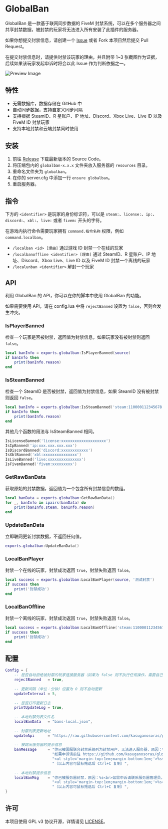 # GlobalBan
GlobalBan 是一款基于联网同步数据的 FiveM 封禁系统，可以在多个服务器之间共享封禁数据，被封禁的玩家将无法进入所有安装了此插件的服务器。

如果你想提交封禁信息，请创建一个 [Issue](https://github.com/kasuganosoras/globalban/issues) 或者 Fork 本项目然后提交 Pull Request。

在提交封禁信息时，请提供封禁该玩家的理由，并且附带 1~3 张截图作为证据，后续如果该玩家发起申诉时将会以此 Issue 作为判断依据之一。

![Preview Image](https://user-images.githubusercontent.com/34357771/236700105-a6fb69f1-5319-4e7e-a0d3-ecc7d29bed9c.png)

## 特性
- 无需数据库，数据存储在 GitHub 中
- 自动同步数据，支持自定义同步间隔
- 支持根据 SteamID、R 星账户、IP 地址、Discord、Xbox Live、Live ID 以及 FiveM ID 封禁玩家
- 支持本地封禁和云端封禁同时使用

## 安装
1. 前往 [Release](https://github.com/kasuganosoras/globalban/releases) 下载最新版本的 Source Code。
2. 将压缩包内的 `globalban-x.x.x` 文件夹放入服务器的 `resources` 目录。
3. 重命名文件夹为 `globalban`。
4. 在你的 server.cfg 中添加一行 `ensure globalban`。
5. 重启服务器。

## 指令
下方的 `<identifier>` 是玩家的身份标识符，可以是 `steam:`、`license:`、`ip:`、`discord:`、`xbl:`、`live:` 或者 `fivem:` 开头的字符。

在游戏内执行命令需要玩家拥有 `command.指令名称` 权限，例如 `command.localban`。

- `/localban <id> [理由]` 通过游戏 ID 封禁一个在线的玩家
- `/localbanoffline <identifier> [理由]` 通过 SteamID、R 星账户、IP 地址、Discord、Xbox Live、Live ID 以及 FiveM ID 封禁一个离线的玩家
- `/localunban <identifier>` 解封一个玩家

## API
利用 GlobalBan 的 API，你可以在你的脚本中使用 GlobalBan 的功能。

如果需要使用 API，请在 config.lua 中将 `rejectBanned` 设置为 `false`，否则会发生冲突。

### IsPlayerBanned
检查一个玩家是否被封禁，返回值为封禁信息，如果玩家没有被封禁则返回 `false`。

```lua
local banInfo = exports.globalban:IsPlayerBanned(source)
if banInfo then
    print(banInfo.reason)
end
```

### IsSteamBanned
检查一个 SteamID 是否被封禁，返回值为封禁信息，如果 SteamID 没有被封禁则返回 `false`。

```lua
local banInfo = exports.globalban:IsSteamBanned('steam:110000112345678')
if banInfo then
    print(banInfo.reason)
end
```

其他几个函数的用法与 IsSteamBanned 相同。

```lua
IsLicenseBanned('license:xxxxxxxxxxxxxxxxxxxx')
IsIpBanned('ip:xxx.xxx.xxx.xxx')
IsDiscordBanned('discord:xxxxxxxxxxxx')
IsXblBanned('xbl:xxxxxxxxxxxxxxx')
IsLiveBanned('live:xxxxxxxxxxxxxxx')
IsFivemBanned('fivem:xxxxxxxxx')
```

### GetRawBanData
获取原始的封禁数据，返回值为一个包含所有封禁信息的数组。

```lua
local banData = exports.globalban:GetRawBanData()
for _, banInfo in ipairs(banData) do
    print(banInfo.steam, banInfo.reason)
end
```

### UpdateBanData
立即联网更新封禁数据，不返回任何值。

```lua
exports.globalban:UpdateBanData()
```

### LocalBanPlayer
封禁一个在线的玩家，封禁成功返回 `true`，封禁失败返回 `false`。

```lua
local success = exports.globalban:LocalBanPlayer(source, '测试封禁')
if success then
    print('封禁成功')
end
```

### LocalBanOffline
封禁一个离线的玩家，封禁成功返回 `true`，封禁失败返回 `false`。

```lua
local success = exports.globalban:LocalBanOffline('steam:110000112345678', '测试封禁')
if success then
    print('封禁成功')
end
```

## 配置
```lua
Config = {
    -- 是否自动拒绝被封禁的玩家连接服务器（如果为 false 则不执行任何操作，需要自己在其他地方处理）
    rejectBanned   = true,
    
    -- 更新间隔（单位：分钟）设置为 0 则不自动更新
    updateInterval = 5,
    
    -- 是否打印更新日志
    printUpdateLog = true,
    
    -- 本地封禁列表文件名
    localBanData   = "bans-local.json",
    
    -- 封禁列表更新地址
    updateApi      = "https://raw.githubusercontent.com/kasuganosoras/globalban/master/bans.json",
    
    -- 被踢出服务器的提示信息
    banMessage     = "你已被国服联合封禁系统列为封禁用户，无法进入服务器，原因：%s<br>" ..
                     "如需申诉请前往 https://github.com/kasuganosoras/globalban/issues 提交 issue，并携带你的身份信息：" ..
                     "<ul style='margin-top:1em;margin-bottom:1em;'>%s</ul>" ..
                     "（以上内容可鼠标拖选后 Ctrl+C 复制）",
    
    -- 本地封禁提示信息
    localBanMsg    = "你已被服务器封禁，原因：%s<br>如需申诉请联系服务器管理员，并携带你的身份信息：" ..
                     "<ul style='margin-top:1em;margin-bottom:1em;'>%s</ul>" ..
                     "（以上内容可鼠标拖选后 Ctrl+C 复制）",
}
```

## 许可
本项目使用 GPL v3 协议开源，详情请见 [LICENSE](https://github.com/kasuganosoras/globalban/blob/master/LICENSE)。
